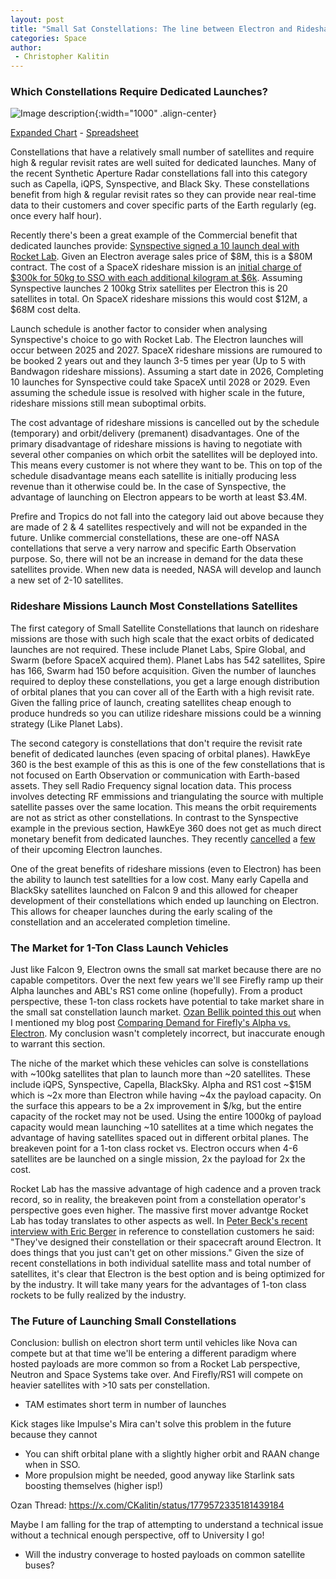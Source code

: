 ```yaml
---
layout: post
title: "Small Sat Constellations: The line between Electron and Rideshare"
categories: Space
author:
 - Christopher Kalitin
---
```

<head>
    <meta property="og:image" content="{{site.url}}/assets/images/small-sat-constellations/Chart.jpg">
</head>

### <b>Which Constellations Require Dedicated Launches?</b>

![Image description]({{site.url}}/assets/images/small-sat-constellations/Chart.jpg){:width="1000" .align-center}

<a href="{{site.url}}/assets/images/small-sat-constellations/Chart.jpg">Expanded Chart</a> - <a href="https://docs.google.com/spreadsheets/d/1VOgRbnAsQZdGIPoemRj5ApSLk_jxGanNliWEPnBB3p4/edit?gid=1994210661#gid=1994210661">Spreadsheet</a>

Constellations that have a relatively small number of satellites and require high & regular revisit rates are well suited for dedicated launches. Many of the recent Synthetic Aperture Radar constellations fall into this category such as Capella, iQPS, Synspective, and Black Sky. These constellations benefit from high & regular revisit rates so they can provide near real-time data to their customers and cover specific parts of the Earth regularly (eg. once every half hour). 

Recently there's been a great example of the Commercial benefit that dedicated launches provide: <a href="https://synspective.com/press-release/2024/launch-agreement-rocketlab/">Synspective signed a 10 launch deal with Rocket Lab</a>. Given an Electron average sales price of $8M, this is a $80M contract. The cost of a SpaceX rideshare mission is an <a href="https://www.spacex.com/rideshare/">initial charge of $300k for 50kg to SSO with each additional kilogram at $6k</a>. Assuming Synspective launches 2 100kg Strix satellites per Electron this is 20 satellites in total. On SpaceX rideshare missions this would cost $12M, a $68M cost delta. 

Launch schedule is another factor to consider when analysing Synspective's choice to go with Rocket Lab. The Electron launches will occur between 2025 and 2027. SpaceX rideshare missions are rumoured to be booked 2 years out and they launch 3-5 times per year (Up to 5 with Bandwagon rideshare missions). Assuming a start date in 2026, Completing 10 launches for Synspective could take SpaceX until 2028 or 2029. Even assuming the schedule issue is resolved with higher scale in the future, rideshare missions still mean suboptimal orbits.

The cost advantage of rideshare missions is cancelled out by the schedule (temporary) and orbit/delivery (premanent) disadvantages. One of the primary disadvantage of rideshare missions is having to negotiate with several other companies on which orbit the satellites will be deployed into. This means every customer is not where they want to be. This on top of the schedule disadvantage means each satellite is initially producing less revenue than it otherwise could be. In the case of Synspective, the advantage of launching on Electron appears to be worth at least $3.4M.

Prefire and Tropics do not fall into the category laid out above because they are made of 2 & 4 satellites respectively and will not be expanded in the future. Unlike commercial constellations, these are one-off NASA contellations that serve a very narrow and specific Earth Observation purpose. So, there will not be an increase in demand for the data these satellites provide. When new data is needed, NASA will develop and launch a new set of 2-10 satellites.

### <b>Rideshare Missions Launch Most Constellations Satellites</b>

The first category of Small Satellite Constellations that launch on rideshare missions are those with such high scale that the exact orbits of dedicated launches are not required. These include Planet Labs, Spire Global, and Swarm (before SpaceX acquired them). Planet Labs has 542 satellites, Spire has 166, Swarm had 150 before acquisition. Given the number of launches required to deploy these constellations, you get a large enough distribution of orbital planes that you can cover all of the Earth with a high revisit rate. Given the falling price of launch, creating satellites cheap enough to produce hundreds so you can utilize rideshare missions could be a winning strategy (Like Planet Labs).

The second category is constellations that don't require the revisit rate benefit of dedicated launches (even spacing of orbital planes). HawkEye 360 is the best example of this as this is one of the few constellations that is not focused on Earth Observation or communication with Earth-based assets. They sell Radio Frequency signal location data. This process involves detecting RF emmissions and triangulating the source with multiple satellite passes over the same location. This means the orbit requirements are not as strict as other constellations. In contrast to the Synspective example in the previous section, HawkEye 360 does not get as much direct monetary benefit from dedicated launches. They recently <a href="https://x.com/scotto2050/status/1779568179188277349">cancelled</a> a <a href="https://x.com/scotto2050/status/1805603572966363187">few</a> of their upcoming Electron launches.

One of the great benefits of rideshare missions (even to Electron) has been the ability to launch test satellties for a low cost. Many early Capella and BlackSky satellites launched on Falcon 9 and this allowed for cheaper development of their constellations which ended up launching on Electron. This allows for cheaper launches during the early scaling of the constellation and an accelerated completion timeline.

### <b>The Market for 1-Ton Class Launch Vehicles</b>

Just like Falcon 9, Electron owns the small sat market because there are no capable competitors. Over the next few years we'll see Firefly ramp up their Alpha launches and ABL's RS1 come online (hopefully). From a product perspective, these 1-ton class rockets have potential to take market share in the small sat constellation launch market. <a href="https://x.com/BellikOzan/status/1779936284125052986">Ozan Bellik pointed this out</a> when I mentioned my blog post <a href="https://ckalitin.github.io/technology/2024/02/16/firefly-vs-rocketlab.html">Comparing Demand for Firefly's Alpha vs. Electron</a>. My conclusion wasn't completely incorrect, but inaccurate enough to warrant this section.

The niche of the market which these vehicles can solve is constellations with ~100kg satellites that plan to launch more than ~20 satellites. These include iQPS, Synspective, Capella, BlackSky. Alpha and RS1 cost ~$15M which is ~2x more than Electron while having ~4x the payload capacity. On the surface this appears to be a 2x improvement in $/kg, but the entire capacity of the rocket may not be used. Using the entire 1000kg of payload capacity would mean launching ~10 satellites at a time which negates the advantage of having satellites spaced out in different orbital planes. The breakeven point for a 1-ton class rocket vs. Electron occurs when 4-6 satellites are be launched on a single mission, 2x the payload for 2x the cost. 

Rocket Lab has the massive advantage of high cadence and a proven track record, so in reality, the breakeven point from a constellation operator's perspective goes even higher. The massive first mover advantge Rocket Lab has today translates to other aspects as well. In <a href="https://arstechnica.com/space/2024/06/sir-peter-beck-unplugged-transporter-can-do-it-for-free-for-all-we-care/">Peter Beck's recent interview with Eric Berger</a> in reference to constellation customers he said: "They've designed their constellation or their spacecraft around Electron. It does things that you just can't get on other missions." Given the size of recent constellations in both individual satellite mass and total number of satellites, it's clear that Electron is the best option and is being optimized for by the industry. It will take many years for the advantages of 1-ton class rockets to be fully realized by the industry.



### <b>The Future of Launching Small Constellations</b>

Conclusion: bullish on electron short term until vehicles like Nova can compete but at that time we'll be entering a different paradigm where hosted payloads are more common so from a Rocket Lab perspective, Neutron and Space Systems take over. And Firefly/RS1 will compete on heavier satellites with >10 sats per constellation.

* TAM estimates short term in number of launches

Kick stages like Impulse's Mira can't solve this problem in the future because they cannot 
* You can shift orbital plane with a slightly higher orbit and RAAN change when in SSO.
* More propulsion might be needed, good anyway like Starlink sats boosting themselves (higher isp!)

Ozan Thread:
https://x.com/CKalitin/status/1779572335181439184

Maybe I am falling for the trap of attempting to understand a technical issue without a technical enough perspective, off to University I go!

* Will the industry converage to hosted payloads on common satellite buses?
